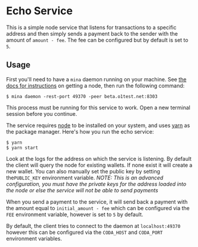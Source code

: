 # Echo Service

This is a simple node service that listens for transactions to a specific address and then simply sends a payment back to the sender with the amount of `amount - fee`. The fee can be configured but by default is set to `5`.

## Usage

First you'll need to have a `mina` daemon running on your machine. See [the docs for instructions](https://docs.minaprotocol.com/node-operators/block-producer-node/getting-started) on getting a node, then run the following command:

```
$ mina daemon -rest-port 49370 -peer beta.o1test.net:8303
```

This process must be running for this service to work. Open a new terminal session before you continue.

The service requires [node](https://nodejs.org) to be installed on your system, and uses [yarn](https://yarnpkg.com) as the package manager. Here's how you run the echo service:

```
$ yarn
$ yarn start
```

Look at the logs for the address on which the service is listening. By default the client will query the node for existing wallets. If none exist it will create a new wallet. You can also manually set the public key by setting the`PUBLIC_KEY` environment variable. *NOTE: This is an advanced configuration, you must have the private keys for the address loaded into the node or else the service will not be able to send payments*

When you send a payment to the service, it will send back a payment with the amount equal to `initial_amount - fee` which can be configured via the `FEE` environment variable, however is set to `5` by default.

By default, the client tries to connect to the daemon at `localhost:49370` however this can be configured via the `CODA_HOST` and `CODA_PORT` environment variables. 
